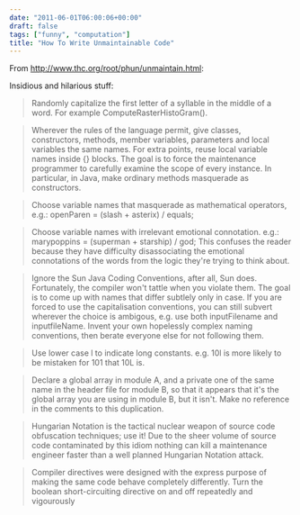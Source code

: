 ```yaml
---
date: "2011-06-01T06:00:06+00:00"
draft: false
tags: ["funny", "computation"]
title: "How To Write Unmaintainable Code"
---
```

From http://www.thc.org/root/phun/unmaintain.html:

Insidious and hilarious stuff:

>Randomly capitalize the first letter of a syllable in the middle of a word. For example ComputeRasterHistoGram().

<p/>

>Wherever the rules of the language permit, give classes, constructors, methods, member variables, parameters and local variables the same names. For extra points, reuse local variable names inside {} blocks. The goal is to force the maintenance programmer to carefully examine the scope of every instance. In particular, in Java, make ordinary methods masquerade as constructors.

<p/>

>Choose variable names that masquerade as mathematical operators, e.g.:
openParen = (slash + asterix) / equals;

<p/>

>Choose variable names with irrelevant emotional connotation. e.g.:
marypoppins = (superman + starship) / god;
This confuses the reader because they have difficulty disassociating the emotional connotations of the words from the logic they're trying to think about.

<p/>

>Ignore the Sun Java Coding Conventions, after all, Sun does. Fortunately, the compiler won't tattle when you violate them. The goal is to come up with names that differ subtlely only in case. If you are forced to use the capitalisation conventions, you can still subvert wherever the choice is ambigous, e.g. use both inputFilename and inputfileName. Invent your own hopelessly complex naming conventions, then berate everyone else for not following them.

<p/>

>Use lower case l to indicate long constants. e.g. 10l is more likely to be mistaken for 101 that 10L is.

<p/>

>Declare a global array in module A, and a private one of the same name in the header file for module B, so that it appears that it's the global array you are using in module B, but it isn't. Make no reference in the comments to this duplication.

<p/>

>Hungarian Notation is the tactical nuclear weapon of source code obfuscation techniques; use it! Due to the sheer volume of source code contaminated by this idiom nothing can kill a maintenance engineer faster than a well planned Hungarian Notation attack.

<p/>

>Compiler directives were designed with the express purpose of making the same code behave completely differently. Turn the boolean short-circuiting directive on and off repeatedly and vigourously